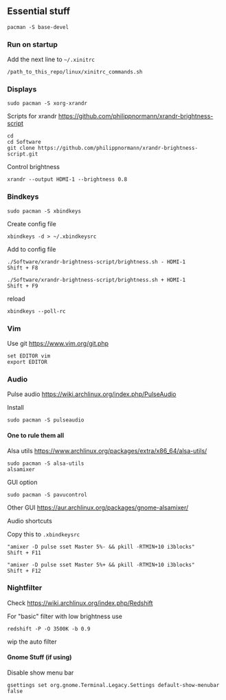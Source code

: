 ## Essential stuff


```
pacman -S base-devel
```

### Run on startup

Add the next line to `~/.xinitrc`

```
/path_to_this_repo/linux/xinitrc_commands.sh
```


### Displays

```
sudo pacman -S xorg-xrandr
```

Scripts for xrandr
https://github.com/philippnormann/xrandr-brightness-script

```
cd
cd Software
git clone https://github.com/philippnormann/xrandr-brightness-script.git
```

Control brightness
```
xrandr --output HDMI-1 --brightness 0.8
```

### Bindkeys
```
sudo pacman -S xbindkeys
```

Create config file
```
xbindkeys -d > ~/.xbindkeysrc
```

Add to config file
```
./Software/xrandr-brightness-script/brightness.sh - HDMI-1
Shift + F8

./Software/xrandr-brightness-script/brightness.sh + HDMI-1
Shift + F9
```

reload
```
xbindkeys --poll-rc
```

### Vim

Use git
https://www.vim.org/git.php

```
set EDITOR vim
export EDITOR
```

### Audio
Pulse audio https://wiki.archlinux.org/index.php/PulseAudio

Install
```
sudo pacman -S pulseaudio
```

#### One to rule them all

Alsa utils https://www.archlinux.org/packages/extra/x86_64/alsa-utils/
```
sudo pacman -S alsa-utils
alsamixer
```

GUI option
```
sudo pacman -S pavucontrol
```

Other GUI https://aur.archlinux.org/packages/gnome-alsamixer/

Audio shortcuts 

Copy this to `.xbindkeysrc`
```
"amixer -D pulse sset Master 5%- && pkill -RTMIN+10 i3blocks"
Shift + F11

"amixer -D pulse sset Master 5%+ && pkill -RTMIN+10 i3blocks"
Shift + F12
```

### Nightfilter

Check https://wiki.archlinux.org/index.php/Redshift

For "basic" filter with low brightness use
```
redshift -P -O 3500K -b 0.9
```

wip the auto filter

#### Gnome Stuff (if using)

Disable show menu bar

```
gsettings set org.gnome.Terminal.Legacy.Settings default-show-menubar false
```
